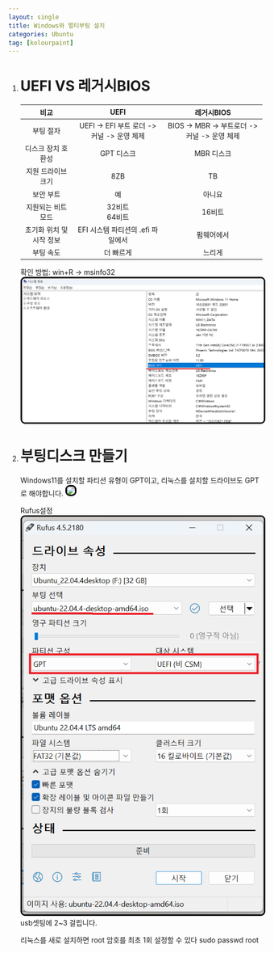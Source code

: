 ```yaml
---
layout: single
title: Windows와 멀티부팅 설치
categories: Ubuntu
tag: [kolourpaint]
---
```


1. # UEFI VS 레거시BIOS

   |        비교        |                  UEFI                 |                    레거시BIOS            |
   |:-----------------:|:-------------------------------------:|:-----------------------------------------:|
   |     부팅 절차     |UEFI -> EFI 부트 로더 -> 커널 -> 운영 체제|BIOS -> MBR -> 부트로더 -> 커널 -> 운영 체제|
   | 디스크 장치 호환성 |	          GPT 디스크                  |                  MBR 디스크               |
   | 지원 드라이브 크기 |                 8ZB                    |                     TB                   |
   |      보안 부트    |                  예                    |                   아니요                  |
   | 지원되는 비트 모드 |            32비트<br>64비트            |                   16비트                  |
   |초기화 위치 및 시작 정보|   EFI 시스템 파티션의 .efi 파일에서  |                 펌웨어에서                |
   |    부팅 속도      |                더 빠르게               |                    느리게                 |

   확인 방법:
   win+R → msinfo32 
   <img src="../../imgs/ubuntu/Format_00(uefi).png" style="border:3px solid black;border-radius:9px;width:800px"> 

1. # 부팅디스크 만들기
   Windows11를 설치할 파티션 유형이 GPT이고, 리눅스를 설치할 드라이브도 GPT로 해야합니다.
   <img src="../../imgs/ubuntu/Format_01(GPT).png" style="border:3px solid black;border-radius:9px;width:800px"> 

   Rufus설정
   <img src="../../imgs/ubuntu/Format_02(rufus).png" style="border:3px solid black;border-radius:9px;width:800px">
   usb셋팅에 2~3 걸립니다.











    리눅스를 새로 설치하면  root 암호를 최초 1회 설정할 수 있다
      sudo passwd root

